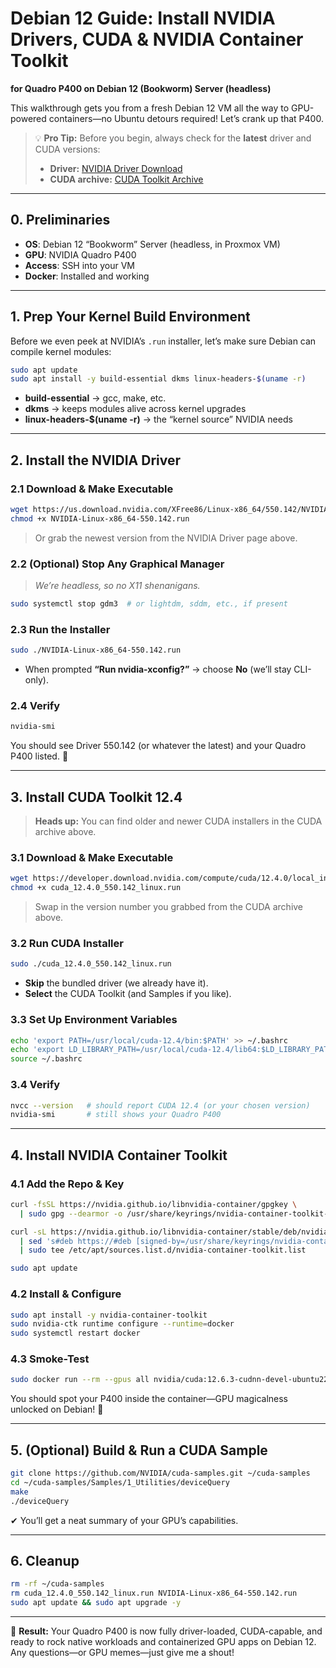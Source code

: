 # Debian 12 Guide: Install NVIDIA Drivers, CUDA & NVIDIA Container Toolkit

**for Quadro P400 on Debian 12 (Bookworm) Server (headless)**

This walkthrough gets you from a fresh Debian 12 VM all the way to GPU-powered containers—no Ubuntu detours required! Let’s crank up that P400.

> 💡 **Pro Tip:** Before you begin, always check for the **latest** driver and CUDA versions:
>
> * **Driver:** [NVIDIA Driver Download](https://www.nvidia.com/Download/index.aspx)
> * **CUDA archive:** [CUDA Toolkit Archive](https://developer.nvidia.com/cuda-toolkit-archive)

---

## 0. Preliminaries

* **OS**: Debian 12 “Bookworm” Server (headless, in Proxmox VM)
* **GPU**: NVIDIA Quadro P400
* **Access**: SSH into your VM
* **Docker**: Installed and working

---

## 1. Prep Your Kernel Build Environment

Before we even peek at NVIDIA’s `.run` installer, let’s make sure Debian can compile kernel modules:

```bash
sudo apt update
sudo apt install -y build-essential dkms linux-headers-$(uname -r)
```

* **build-essential** → gcc, make, etc.
* **dkms** → keeps modules alive across kernel upgrades
* **linux-headers-\$(uname -r)** → the “kernel source” NVIDIA needs

---

## 2. Install the NVIDIA Driver

### 2.1 Download & Make Executable

```bash
wget https://us.download.nvidia.com/XFree86/Linux-x86_64/550.142/NVIDIA-Linux-x86_64-550.142.run
chmod +x NVIDIA-Linux-x86_64-550.142.run
```

> Or grab the newest version from the NVIDIA Driver page above.

### 2.2 (Optional) Stop Any Graphical Manager

> *We’re headless, so no X11 shenanigans.*

```bash
sudo systemctl stop gdm3  # or lightdm, sddm, etc., if present
```

### 2.3 Run the Installer

```bash
sudo ./NVIDIA-Linux-x86_64-550.142.run
```

* When prompted **“Run nvidia-xconfig?”** → choose **No** (we’ll stay CLI-only).

### 2.4 Verify

```bash
nvidia-smi
```

You should see Driver 550.142 (or whatever the latest) and your Quadro P400 listed. 🎉

---

## 3. Install CUDA Toolkit 12.4

> **Heads up:** You can find older and newer CUDA installers in the CUDA archive above.

### 3.1 Download & Make Executable

```bash
wget https://developer.download.nvidia.com/compute/cuda/12.4.0/local_installers/cuda_12.4.0_550.142_linux.run
chmod +x cuda_12.4.0_550.142_linux.run
```

> Swap in the version number you grabbed from the CUDA archive above.

### 3.2 Run CUDA Installer

```bash
sudo ./cuda_12.4.0_550.142_linux.run
```

* **Skip** the bundled driver (we already have it).
* **Select** the CUDA Toolkit (and Samples if you like).

### 3.3 Set Up Environment Variables

```bash
echo 'export PATH=/usr/local/cuda-12.4/bin:$PATH' >> ~/.bashrc
echo 'export LD_LIBRARY_PATH=/usr/local/cuda-12.4/lib64:$LD_LIBRARY_PATH' >> ~/.bashrc
source ~/.bashrc
```

### 3.4 Verify

```bash
nvcc --version   # should report CUDA 12.4 (or your chosen version)
nvidia-smi       # still shows your Quadro P400
```

---

## 4. Install NVIDIA Container Toolkit

### 4.1 Add the Repo & Key

```bash
curl -fsSL https://nvidia.github.io/libnvidia-container/gpgkey \
  | sudo gpg --dearmor -o /usr/share/keyrings/nvidia-container-toolkit-keyring.gpg

curl -sL https://nvidia.github.io/libnvidia-container/stable/deb/nvidia-container-toolkit.list \
  | sed 's#deb https://#deb [signed-by=/usr/share/keyrings/nvidia-container-toolkit-keyring.gpg] https://#' \
  | sudo tee /etc/apt/sources.list.d/nvidia-container-toolkit.list

sudo apt update
```

### 4.2 Install & Configure

```bash
sudo apt install -y nvidia-container-toolkit
sudo nvidia-ctk runtime configure --runtime=docker
sudo systemctl restart docker
```

### 4.3 Smoke-Test

```bash
sudo docker run --rm --gpus all nvidia/cuda:12.6.3-cudnn-devel-ubuntu22.04 nvidia-smi
```

You should spot your P400 inside the container—GPU magicalness unlocked on Debian! 🚀

---

## 5. (Optional) Build & Run a CUDA Sample

```bash
git clone https://github.com/NVIDIA/cuda-samples.git ~/cuda-samples
cd ~/cuda-samples/Samples/1_Utilities/deviceQuery
make
./deviceQuery
```

✔ You’ll get a neat summary of your GPU’s capabilities.

---

## 6. Cleanup

```bash
rm -rf ~/cuda-samples
rm cuda_12.4.0_550.142_linux.run NVIDIA-Linux-x86_64-550.142.run
sudo apt update && sudo apt upgrade -y
```

---

🎉 **Result:** Your Quadro P400 is now fully driver-loaded, CUDA-capable, and ready to rock native workloads and containerized GPU apps on Debian 12. Any questions—or GPU memes—just give me a shout!
